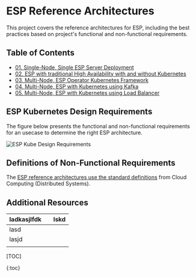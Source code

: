 # ESP Reference Architectures

This project covers the reference architectures for ESP, including the best practices based on project's functional and non-functional requirements.

## Table of Contents
* [01. Single-Node, Single ESP Server Deployment](01_Single_Node_Single_ESP_Server_Deployment/Single_ESP_Server.md)
* [02. ESP with traditional High Availability with and without Kubernetes](02_ESP_With_HA/ESP_With_HA.md)
* [03. Multi-Node, ESP Operator Kubernetes Framework](03_Multi_Node_ESP_Kubernetes/multi_node_esp_kubernetes_operator_framework.md)
* [04. Multi-Node, ESP with Kubernetes using Kafka](04_Multi_Node_ESP_Kube_with_Kafka/multi_node_esp_kubernetes_using_kafka.md)
* [05. Multi-Node, ESP with Kubernetes using Load Balancer](05_Multi_Node_ESP_Kube_with_LoadBalancer/multi_node_esp_kubernetes_using_loadbalancer.md)

## ESP Kubernetes Design Requirements
The figure below presents the functional and non-functional requirements for an usecase to determine the right ESP architecture.

![ESP Kube Design Requirements](Functional_and_Non_functional_Diagram.png)

## Definitions of Non-Functional Requirements
The [ESP reference architectures use the standard definitions](definitions.md) from Cloud Computing (Distributed Systems). 

## Additional Resources

| ladkasjlfdk |      | lskd |
| ----------- | ---- | ---- |
| lasd        |      |      |
| lasjd       |      |      |
|             |      |      |

[TOC]

{:toc}

